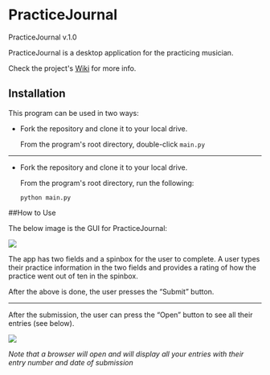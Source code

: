 # PracticeJournal

PracticeJournal v.1.0

PracticeJournal is a desktop application for the practicing musician.

Check the project's [Wiki](https://github.com/Kwistech/PracticeJournal/wiki) for more info.

## Installation

This program can be used in two ways:

+ Fork the repository and clone it to your local drive.

  From the program's root directory, double-click `main.py`

---

+ Fork the repository and clone it to your local drive.

  From the program's root directory, run the following:

  `python main.py`

##How to Use

The below image is the GUI for PracticeJournal:

![](http://s32.postimg.org/vvpllz745/practicejournal_gui.png)

The app has two fields and a spinbox for the user to complete. 
A user types their practice information in the two fields and provides a 
rating of how the practice went out of ten in the spinbox.

After the above is done, the user presses the “Submit” button.

---

After the submission, the user can press the “Open” button to see all their entries (see below). 

![](http://s32.postimg.org/gnt9aavgl/practicejournal_html.png)

*Note that a browser will open and will display all your entries with their entry number and date of submission*

